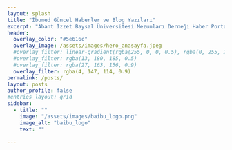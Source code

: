 ```yaml
---
layout: splash
title: "İbumed Güncel Haberler ve Blog Yazıları"
excerpt: "Abant İzzet Baysal Üniversitesi Mezunları Derneği Haber Portalı"
header:
  overlay_color: "#5e616c"
  overlay_image: /assets/images/hero_anasayfa.jpeg
  #overlay_filter: linear-gradient(rgba(255, 0, 0, 0.5), rgba(0, 255, 255, 0.5))
  #overlay_filter: rgba(13, 180, 185, 0.5)
  #overlay_filter: rgba(27, 163, 156, 0.9)
  overlay_filter: rgba(4, 147, 114, 0.9)
permalink: /posts/
layout: posts
author_profile: false
#entries_layout: grid
sidebar:
  - title: ""
    image: "/assets/images/baibu_logo.png"
    image_alt: "baibu_logo"
    text: ""

---
```

